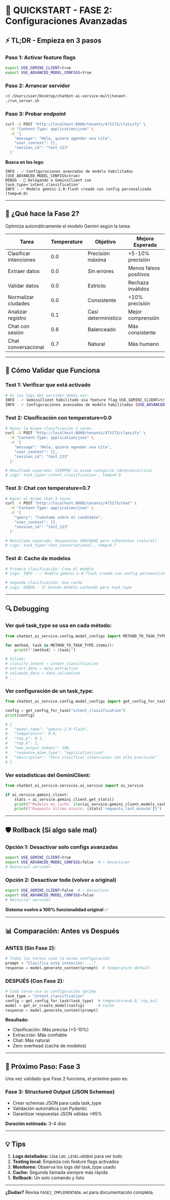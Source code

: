 # 🚀 QUICKSTART - FASE 2: Configuraciones Avanzadas

## ⚡ TL;DR - Empieza en 3 pasos

### **Paso 1: Activar feature flags**
```bash
export USE_GEMINI_CLIENT=true
export USE_ADVANCED_MODEL_CONFIGS=true
```

### **Paso 2: Arrancar servidor**
```bash
cd /Users/user/Desktop/chatbot-ai-service-multitenant-
./run_server.sh
```

### **Paso 3: Probar endpoint**
```bash
curl -X POST "http://localhost:8000/tenants/473173/classify" \
  -H "Content-Type: application/json" \
  -d '{
    "message": "Hola, quiero agendar una cita",
    "user_context": {},
    "session_id": "test_123"
  }'
```

**Busca en los logs:**
```
INFO - ✅ Configuraciones avanzadas de modelo habilitadas (USE_ADVANCED_MODEL_CONFIGS=true)
DEBUG - 🔄 Delegando a GeminiClient con task_type='intent_classification'
INFO - ✅ Modelo gemini-2.0-flash creado con config personalizada (temp=0.0)
```

---

## 🎯 ¿Qué hace la Fase 2?

Optimiza automáticamente el modelo Gemini según la tarea:

| **Tarea** | **Temperature** | **Objetivo** | **Mejora Esperada** |
|-----------|----------------|--------------|---------------------|
| Clasificar intenciones | 0.0 | Precisión máxima | +5-10% precisión |
| Extraer datos | 0.0 | Sin errores | Menos falsos positivos |
| Validar datos | 0.0 | Estricto | Rechaza inválidos |
| Normalizar ciudades | 0.0 | Consistente | +10% precisión |
| Analizar registro | 0.1 | Casi determinístico | Mejor comprensión |
| Chat con sesión | 0.6 | Balanceado | Más consistente |
| Chat conversacional | 0.7 | Natural | Más humano |

---

## 🧪 Cómo Validar que Funciona

### **Test 1: Verificar que está activado**
```bash
# En los logs del servidor debes ver:
INFO - ✅ GeminiClient habilitado via feature flag USE_GEMINI_CLIENT=true
INFO - ✅ Configuraciones avanzadas de modelo habilitadas (USE_ADVANCED_MODEL_CONFIGS=true)
```

### **Test 2: Clasificación con temperature=0.0**
```bash
# Hacer la misma clasificación 3 veces
curl -X POST "http://localhost:8000/tenants/473173/classify" \
  -H "Content-Type: application/json" \
  -d '{
    "message": "Hola, quiero agendar una cita",
    "user_context": {},
    "session_id": "test_123"
  }'

# Resultado esperado: SIEMPRE la misma categoría (determinístico)
# Logs: task_type='intent_classification', temp=0.0
```

### **Test 3: Chat con temperature=0.7**
```bash
# Hacer el mismo chat 3 veces
curl -X POST "http://localhost:8000/tenants/473173/chat" \
  -H "Content-Type: application/json" \
  -d '{
    "query": "Cuéntame sobre el candidato",
    "user_context": {},
    "session_id": "test_123"
  }'

# Resultado esperado: Respuestas VARIADAS pero coherentes (natural)
# Logs: task_type='chat_conversational', temp=0.7
```

### **Test 4: Cache de modelos**
```bash
# Primera clasificación: Crea el modelo
# Logs: INFO - ✅ Modelo gemini-2.0-flash creado con config personalizada (temp=0.0)

# Segunda clasificación: Usa cache
# Logs: DEBUG - 📦 Usando modelo cacheado para task_type
```

---

## 🔍 Debugging

### **Ver qué task_type se usa en cada método:**
```python
from chatbot_ai_service.config.model_configs import METHOD_TO_TASK_TYPE

for method, task in METHOD_TO_TASK_TYPE.items():
    print(f"{method} → {task}")

# Salida:
# classify_intent → intent_classification
# extract_data → data_extraction
# validate_data → data_validation
# ...
```

### **Ver configuración de un task_type:**
```python
from chatbot_ai_service.config.model_configs import get_config_for_task

config = get_config_for_task("intent_classification")
print(config)

# {
#   "model_name": "gemini-2.0-flash",
#   "temperature": 0.0,
#   "top_p": 0.1,
#   "top_k": 1,
#   "max_output_tokens": 100,
#   "response_mime_type": "application/json",
#   "description": "Para clasificar intenciones con alta precisión"
# }
```

### **Ver estadísticas del GeminiClient:**
```python
from chatbot_ai_service.services.ai_service import ai_service

if ai_service.gemini_client:
    stats = ai_service.gemini_client.get_stats()
    print(f"Modelos en cache: {len(ai_service.gemini_client.models_cache)}")
    print(f"Requests último minuto: {stats['requests_last_minute']}")
```

---

## 🛡️ Rollback (Si algo sale mal)

### **Opción 1: Desactivar solo configs avanzadas**
```bash
export USE_GEMINI_CLIENT=true
export USE_ADVANCED_MODEL_CONFIGS=false  # ← Desactivar
# Reiniciar servidor
```

### **Opción 2: Desactivar todo (volver a original)**
```bash
export USE_GEMINI_CLIENT=false  # ← Desactivar
export USE_ADVANCED_MODEL_CONFIGS=false
# Reiniciar servidor
```

**Sistema vuelve a 100% funcionalidad original** ✅

---

## 📊 Comparación: Antes vs Después

### **ANTES (Sin Fase 2):**
```python
# Todas las tareas usan la misma configuración
prompt = "Clasifica esta intención: ..."
response = model.generate_content(prompt)  # temperature default
```

### **DESPUÉS (Con Fase 2):**
```python
# Cada tarea usa su configuración óptima
task_type = "intent_classification"
config = get_config_for_task(task_type)  # temperature=0.0, top_k=1
model = get_or_create_model(config)      # Cache
response = model.generate_content(prompt)
```

**Resultado:**
- Clasificación: Más precisa (+5-10%)
- Extracción: Más confiable
- Chat: Más natural
- Zero overhead (cache de modelos)

---

## 🚀 Próximo Paso: Fase 3

Una vez validado que Fase 2 funciona, el próximo paso es:

### **Fase 3: Structured Output (JSON Schemas)**
- Crear schemas JSON para cada task_type
- Validación automática con Pydantic
- Garantizar respuestas JSON válidas >95%

**Duración estimada:** 3-4 días

---

## 💡 Tips

1. **Logs detallados:** Usa `LOG_LEVEL=DEBUG` para ver todo
2. **Testing local:** Empieza con feature flags activados
3. **Monitoreo:** Observa los logs del task_type usado
4. **Cache:** Segunda llamada siempre más rápida
5. **Rollback:** Un solo comando y listo

---

**¿Dudas?** Revisa `FASE2_IMPLEMENTADA.md` para documentación completa.

